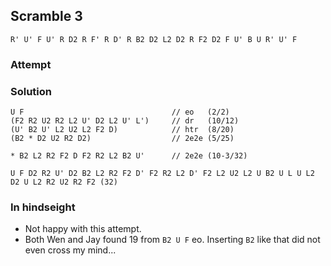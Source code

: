 ## Scramble 3

```
R' U' F U' R D2 R F' R D' R B2 D2 L2 D2 R F2 D2 F U' B U R' U' F
```

### Attempt

### Solution

```
U F                                 // eo   (2/2)
(F2 R2 U2 R2 L2 U' D2 L2 U' L')     // dr   (10/12)
(U' B2 U' L2 U2 L2 F2 D)            // htr  (8/20)
(B2 * D2 U2 R2 D2)                  // 2e2e (5/25)

* B2 L2 R2 F2 D F2 R2 L2 B2 U'      // 2e2e (10-3/32)

```

`U F D2 R2 U' D2 B2 L2 R2 F2 D' F2 R2 L2 D' F2 L2 U2 L2 U B2 U L U L2 D2 U L2 R2 U2 R2 F2 (32)`

### In hindseight

- Not happy with this attempt. 
- Both Wen and Jay found 19 from `B2 U F` eo. Inserting `B2` like that did not even cross my mind...
